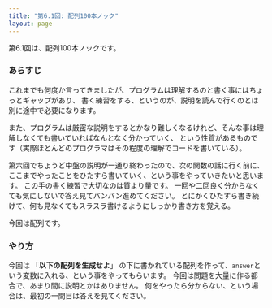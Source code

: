 ```yaml
---
title: "第6.1回: 配列100本ノック"
layout: page
---
```


<link rel="stylesheet" href="https://cdnjs.cloudflare.com/ajax/libs/codemirror/5.35.0/codemirror.css" />
<script src="https://cdnjs.cloudflare.com/ajax/libs/codemirror/5.35.0/codemirror.js"></script>
<script src="https://cdnjs.cloudflare.com/ajax/libs/codemirror/5.35.0/mode/javascript/javascript.js"></script>
<style>
    .CodeMirror { height: auto; border: 1px solid #ddd; }
    .console { border: 1px solid #333; color: rgb(48, 68, 216); padding: 0px 5px 0px 5px; }

    .answer {color: red;  }
    .hideanswer { display: none; }
    .result {font-size: large;}
    .wrong {color: red;  }
    .correct {color: rgb(0, 89, 255);  }



    .column{
        padding: 0.5em 1em;
        margin: 2em 0;
        color: #5d627b;
        background: white;
        border-top: solid 5px #5d627b;
        box-shadow: 0 3px 5px rgba(0, 0, 0, 0.22);
    }    
</style>
<link rel="stylesheet" href="https://rawgit.com/karino2/js-introduction/master/scripts/smoke.css" />
<script src="https://rawgit.com/karino2/js-introduction/master/scripts/smoke.min.js"></script>                    
<script src="https://neil.fraser.name/software/JS-Interpreter/acorn_interpreter.js"></script>

<script type="text/javascript" src="https://rawgit.com/karino2/js-introduction/master/scripts/env.js"></script>



<script>
var questions = [];
function aq(expect) {
    arrayAutoGeneration(expect, questions);
}



document.body.onload = function() {
  initInterpreter();


  // setupAllREPL2(5);
  setupAllQuestionsWithScnario(questions);
}
</script>

第6.1回は、配列100本ノックです。

### あらすじ

これまでも何度か言ってきましたが、プログラムは理解するのと書く事にはちょっとギャップがあり、
書く練習をする、というのが、説明を読んで行くのとは別に途中で必要になります。

また、プログラムは厳密な説明をするとかなり難しくなるけれど、そんな事は理解しなくても書いていればなんとなく分かっていく、
という性質があるものです（実際ほとんどのプログラマはその程度の理解でコードを書いている）。

第六回でちょうど中盤の説明が一通り終わったので、次の関数の話に行く前に、ここまでやったことをひたすら書いていく、という事をやっていきたいと思います。
この手の書く練習で大切なのは質より量です。
一回や二回良く分からなくても気にしないで答え見てバンバン進めてください。
とにかくひたすら書き続けて、何も見なくてもスラスラ書けるようにしっかり書き方を覚える。


今回は配列です。

### やり方

今回は 「**以下の配列を生成せよ**」 の下に書かれている配列を作って、`answer`という変数に入れる、という事をやってもらいます。
今回は問題を大量に作る都合で、あまり間に説明とかはありません。
何をやったら分からない、という場合は、最初の一問目は答えを見てください。




<div id="autoQuestions">

</div>

<script>
aq(["むぇ～～～", "コケー", "ダネ～～"]);
aq(["あじゃ", "るーしー", "ダニエル"]);
aq(["もっと", "たくさん", "要素が", "ある", "例です。", "全部で", "7個"]);
aq(["要素一つの例"]);
aq(["ほげ", "いか", "ふが"]);
aq(["こちんこちん", "ぬっくぬく", "しゅるしゅる"]);
aq(["こーしー", "麦茶"]);
aq(["プレモル", "プリン"]);
aq(["数字の", "要素", 5, 6, 7]);
aq([5, 4, 3]);
aq(["5", "4", "3"]);
aq(["3"]);
aq([3]);
aq(["4"]);
aq([4]);
aq(["1234"]);
aq([1234]);
aq([10, 11, 12]);
aq(["10", "11", "12"]);
aq(["5678"]);
aq(["5678", "1234"]);
aq([5678, 1234]);

aq(["ほげ", [1, 2], "いか"]);
</script>
